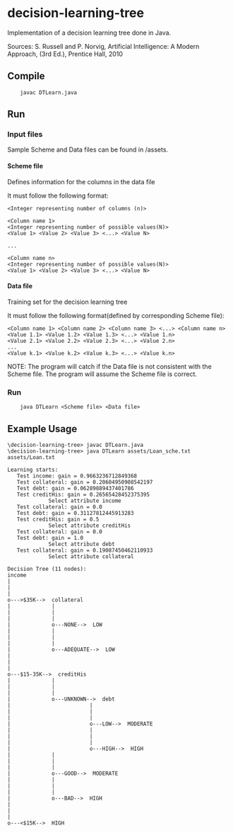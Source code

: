 # decision-learning-tree

Implementation of a decision learning tree done in Java.

Sources: S. Russell and P. Norvig, Artificial Intelligence: A Modern Approach, (3rd Ed.), Prentice Hall, 2010


## Compile
```
    javac DTLearn.java
```

## Run

### Input files
Sample Scheme and Data files can be found in /assets.

#### Scheme file
Defines information for the columns in the data file

It must follow the following format:
```
<Integer representing number of columns (n)>

<Column name 1>
<Integer representing number of possible values(N)>
<Value 1> <Value 2> <Value 3> <...> <Value N>

...

<Column name n>
<Integer representing number of possible values(N)>
<Value 1> <Value 2> <Value 3> <...> <Value N>
```

#### Data file
Training set for the decision learning tree

It must follow the following format(defined by corresponding Scheme file):
```
<Column name 1> <Column name 2> <Column name 3> <...> <Column name n>
<Value 1.1> <Value 1.2> <Value 1.3> <...> <Value 1.n>
<Value 2.1> <Value 2.2> <Value 2.3> <...> <Value 2.n>
...
<Value k.1> <Value k.2> <Value k.3> <...> <Value k.n>
```
NOTE: The program will catch if the Data file is not consistent with the Scheme file. The program will assume the Scheme file is correct.

### Run
```
    java DTLearn <Scheme file> <Data file>
```

## Example Usage
```
\decision-learning-tree> javac DTLearn.java
\decision-learning-tree> java DTLearn assets/Loan_sche.txt assets/Loan.txt

Learning starts:
   Test income: gain = 0.9663236712849368
   Test collateral: gain = 0.20604950908542197
   Test debt: gain = 0.06289889437401786
   Test creditHis: gain = 0.26565428452375395
             Select attribute income
   Test collateral: gain = 0.0
   Test debt: gain = 0.31127812445913283
   Test creditHis: gain = 0.5
             Select attribute creditHis
   Test collateral: gain = 0.0
   Test debt: gain = 1.0
             Select attribute debt
   Test collateral: gain = 0.19087450462110933
             Select attribute collateral

Decision Tree (11 nodes):
income
|
|
|
o--->$35K-->  collateral
|             |
|             |
|             |
|             o---NONE-->  LOW
|             |
|             |
|             |
|             o---ADEQUATE-->  LOW
|
|
|
o---$15-35K-->  creditHis
|             |
|             |
|             |
|             o---UNKNOWN-->  debt
|                         |
|                         |
|                         |
|                         o---LOW-->  MODERATE
|                         |
|                         |
|                         |
|                         o---HIGH-->  HIGH
|             |
|             |
|             |
|             o---GOOD-->  MODERATE
|             |
|             |
|             |
|             o---BAD-->  HIGH
|
|
|
o---<$15K-->  HIGH

```
